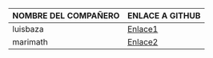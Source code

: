 | NOMBRE DEL COMPAÑERO | ENLACE A GITHUB                                 |
|----------------------|-------------------------------------------------|
| luisbaza             | [Enlace1](https://github.com/luisbaza/DEAW.git) |
| marimath             | [Enlace2](https://github.com/merimath/DEAW.git) |
